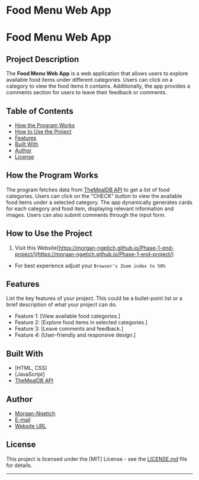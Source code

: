 
# Food Menu Web App

# Food Menu Web App

## Project Description

The **Food Menu Web App** is a web application that allows users to explore available food items under different categories. Users can click on a category to view the food items it contains. Additionally, the app provides a comments section for users to leave their feedback or comments.

## Table of Contents

- [How the Program Works](#how-the-program-works)
- [How to Use the Project](#how-to-use-the-project)
- [Features](#features)
- [Built With](#built-with)
- [Author](#author)
- [License](#license)

## How the Program Works

The program fetches data from [TheMealDB API](https://www.themealdb.com/api.php) to get a list of food categories. Users can click on the "CHECK" button to view the available food items under a selected category. The app dynamically generates cards for each category and food item, displaying relevant information and images. Users can also submit comments through the input form.

## How to Use the Project

1. Visit this Website[https://morgan-ngetich.github.io/Phase-1-end-project/](https://morgan-ngetich.github.io/Phase-1-end-project/)

- For best experience adjust your ```Browser's Zoom index to 50% ```
   


## Features

List the key features of your project. This could be a bullet-point list or a brief description of what your project can do.

- Feature 1: [View available food categories.]
- Feature 2: [Explore food items in selected categories.]
- Feature 3: [Leave comments and feedback.]
- Feature 4: [User-friendly and responsive design.]

## Built With

- [HTML, CSS]
- [JavaScript]
- [TheMealDB API](https://www.themealdb.com/api.php)


## Author

- [Morgan-Ngetich](https://github.com/Morgan-Ngetich)
- [E-mail](ngetich.morgan@student.moringaschool.com)
- [Website URL](https://morgan-ngetich.github.io/Phase-1-end-project/)

## License

This project is licensed under the [MIT] License - see the [LICENSE.md](https://github.com/Morgan-Ngetich/Phase-1-end-project/commit/c336f668a8c229be94c2575e2462745670d0f66c) file for details.

---



